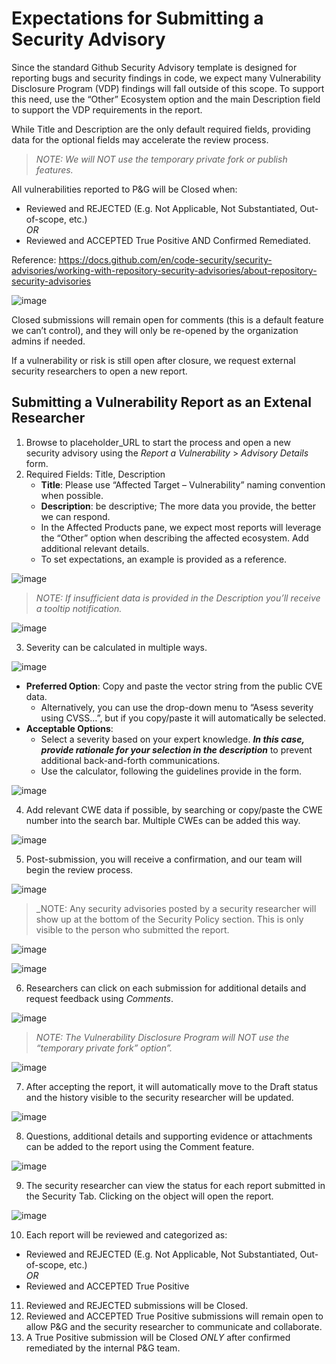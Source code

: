 # Expectations for Submitting a Security Advisory
Since the standard Github Security Advisory template is designed for reporting bugs and security findings in code, we expect many Vulnerability Disclosure Program (VDP) findings will fall outside of this scope. To support this need, use the “Other” Ecosystem option and the main Description field to support the VDP requirements in the report. 

While Title and Description are the only default required fields, providing data for the optional fields may accelerate the review process.
>_NOTE: We will NOT use the temporary private fork or publish features._

All vulnerabilities reported to P&G will be Closed when:
- Reviewed and REJECTED (E.g. Not Applicable, Not Substantiated, Out-of-scope, etc.)  
  _OR_  
- Reviewed and ACCEPTED True Positive AND Confirmed Remediated.

Reference: https://docs.github.com/en/code-security/security-advisories/working-with-repository-security-advisories/about-repository-security-advisories  

![image](https://github.com/user-attachments/assets/b2a42432-cbb0-473f-9a9c-079f32a37897)

Closed submissions will remain open for comments (this is a default feature we can’t control), and they will only be re-opened by the organization admins if needed.

If a vulnerability or risk is still open after closure, we request external security researchers to open a new report.

## Submitting a Vulnerability Report as an Extenal Researcher
1. Browse to placeholder_URL to start the process and open a new security advisory using the _Report a Vulnerability_ > _Advisory Details_ form.
2. Required Fields: Title, Description
   - **Title**: Please use “Affected Target – Vulnerability” naming convention when possible.
   - **Description**: be descriptive; The more data you provide, the better we can respond.
   - In the Affected Products pane, we expect most reports will leverage the “Other” option when describing the affected ecosystem. Add additional relevant details.
   - To set expectations, an example is provided as a reference.

![image](https://github.com/user-attachments/assets/da330239-66ab-4736-8a54-e0272b7bac18)

>_NOTE: If insufficient data is provided in the Description you’ll receive a tooltip notification._

![image](https://github.com/user-attachments/assets/aeea24a4-a546-45ca-be6e-c194d7f9e27e)

3. Severity can be calculated in multiple ways.

![image](https://github.com/user-attachments/assets/0a151faa-77e9-4e0b-a722-8c5b0b311d6b)

  - **Preferred Option**: Copy and paste the vector string from the public CVE data.
    - Alternatively, you can use the drop-down menu to “Asess severity using CVSS…”, but if you copy/paste it will automatically be selected.
  - **Acceptable Options**:
    - Select a severity based on your expert knowledge. _**In this case, provide rationale for your selection in the description**_ to prevent additional back-and-forth communications.
    - Use the calculator, following the guidelines provide in the form.

![image](https://github.com/user-attachments/assets/5e0ab4d8-2cbc-4679-b4e6-b5c3ecab2ac2)

4.	Add relevant CWE data if possible, by searching or copy/paste the CWE number into the search bar. Multiple CWEs can be added this way.

![image](https://github.com/user-attachments/assets/09710fc0-35dd-450b-b465-eb303fdeff21)

5.	Post-submission, you will receive a confirmation, and our team will begin the review process.

![image](https://github.com/user-attachments/assets/8055d9f3-8edc-4042-8e4e-218045cf1d31)

>_NOTE: Any security advisories posted by a security researcher will show up at the bottom of the Security Policy section. This is only visible to the person who submitted the report.

![image](https://github.com/user-attachments/assets/089c4d97-0c48-4db3-b66d-eb7116ea2d61)

![image](https://github.com/user-attachments/assets/778ccfee-2ac3-4c92-a376-99341fe48016)

6.	Researchers can click on each submission for additional details and request feedback using _Comments_.

![image](https://github.com/user-attachments/assets/7a40562f-c518-46ea-971c-13d539161647)

>_NOTE: The Vulnerability Disclosure Program will NOT use the “temporary private fork” option”._

![image](https://github.com/user-attachments/assets/3ac7b421-e9b2-462a-a40d-eda470011e5d)

7.	After accepting the report, it will automatically move to the Draft status and the history visible to the security researcher will be updated.

![image](https://github.com/user-attachments/assets/93693acc-9b21-4497-bc3c-1d660dbae6cc)

8.	Questions, additional details and supporting evidence or attachments can be added to the report using the Comment feature.

![image](https://github.com/user-attachments/assets/7e42c20c-309e-43d1-8a13-3daa87cde5ee)

9.	The security researcher can view the status for each report submitted in the Security Tab. Clicking on the object will open the report.

![image](https://github.com/user-attachments/assets/28dbf08e-69fa-4d85-a31e-5ec88d118a79)

10.	Each report will be reviewed and categorized as:
- Reviewed and REJECTED (E.g. Not Applicable, Not Substantiated, Out-of-scope, etc.)  
  _OR_  
- Reviewed and ACCEPTED True Positive
11.	 Reviewed and REJECTED submissions will be Closed.
12.	 Reviewed and ACCEPTED True Positive submissions will remain open to allow P&G and the security researcher to communicate and collaborate.
13.	A True Positive submission will be Closed _ONLY_ after confirmed remediated by the internal P&G team.

